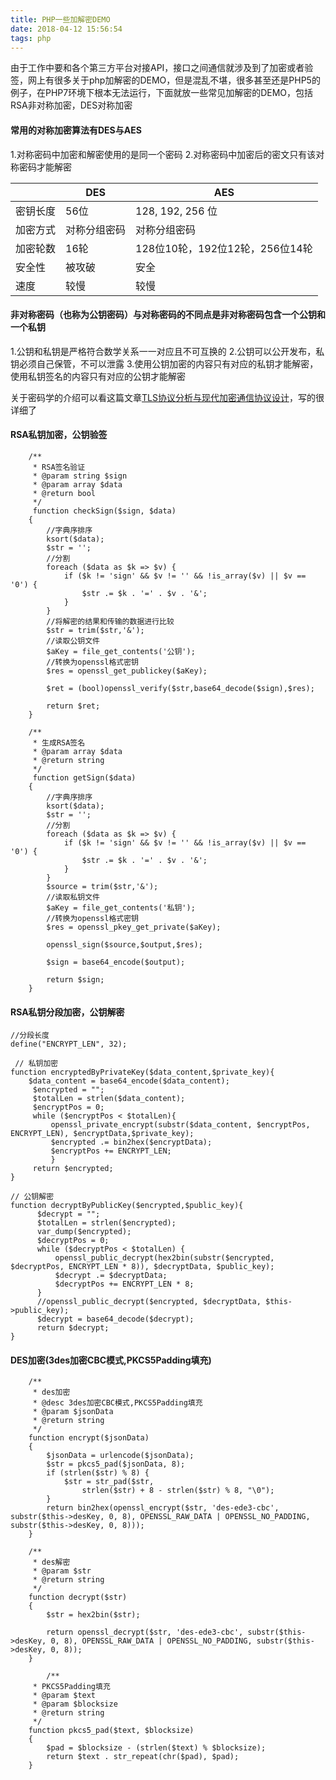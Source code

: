 ```yaml
---
title: PHP一些加解密DEMO
date: 2018-04-12 15:56:54
tags: php
---
```


由于工作中要和各个第三方平台对接API，接口之间通信就涉及到了加密或者验签，网上有很多关于php加解密的DEMO，但是混乱不堪，很多甚至还是PHP5的例子，在PHP7环境下根本无法运行，下面就放一些常见加解密的DEMO，包括RSA非对称加密，DES对称加密

#### 常用的对称加密算法有DES与AES
1.对称密码中加密和解密使用的是同一个密码
2.对称密码中加密后的密文只有该对称密码才能解密

|  | DES | AES |
| --- | --- | --- |
| 密钥长度 | 56位 | 128, 192, 256 位 |
| 加密方式 | 对称分组密码 | 对称分组密码 |
| 加密轮数 | 16轮 | 128位10轮，192位12轮，256位14轮 |
| 安全性 | 被攻破 | 安全 |
| 速度 | 较慢 | 较慢 |

#### 非对称密码（也称为公钥密码）与对称密码的不同点是非对称密码包含一个公钥和一个私钥
1.公钥和私钥是严格符合数学关系一一对应且不可互换的
2.公钥可以公开发布，私钥必须自己保管，不可以泄露
3.使用公钥加密的内容只有对应的私钥才能解密，使用私钥签名的内容只有对应的公钥才能解密


关于密码学的介绍可以看这篇文章[TLS协议分析与现代加密通信协议设计](https://blog.helong.info/blog/2015/09/07/tls-protocol-analysis-and-crypto-protocol-design)，写的很详细了

#### RSA私钥加密，公钥验签
```
    /**
     * RSA签名验证
     * @param string $sign
     * @param array $data
     * @return bool
     */
     function checkSign($sign, $data)
    {
        //字典序排序
        ksort($data);
        $str = '';
        //分割
        foreach ($data as $k => $v) {
            if ($k != 'sign' && $v != '' && !is_array($v) || $v == '0') {
                $str .= $k . '=' . $v . '&';
            }
        }
        //将解密的结果和传输的数据进行比较
        $str = trim($str,'&');
        //读取公钥文件
        $aKey = file_get_contents('公钥');
        //转换为openssl格式密钥
        $res = openssl_get_publickey($aKey);

        $ret = (bool)openssl_verify($str,base64_decode($sign),$res);

        return $ret;
    }

    /**
     * 生成RSA签名
     * @param array $data
     * @return string
     */
     function getSign($data)
    {
        //字典序排序
        ksort($data);
        $str = '';
        //分割
        foreach ($data as $k => $v) {
            if ($k != 'sign' && $v != '' && !is_array($v) || $v == '0') {
                $str .= $k . '=' . $v . '&';
            }
        }
        $source = trim($str,'&');
        //读取私钥文件
        $aKey = file_get_contents('私钥');
        //转换为openssl格式密钥
        $res = openssl_pkey_get_private($aKey);

        openssl_sign($source,$output,$res);

        $sign = base64_encode($output);

        return $sign;
    }
```
#### RSA私钥分段加密，公钥解密
```
//分段长度
define("ENCRYPT_LEN", 32);

 // 私钥加密
function encryptedByPrivateKey($data_content,$private_key){
    $data_content = base64_encode($data_content);
     $encrypted = "";
     $totalLen = strlen($data_content);
     $encryptPos = 0;
     while ($encryptPos < $totalLen){
         openssl_private_encrypt(substr($data_content, $encryptPos, ENCRYPT_LEN), $encryptData,$private_key);
         $encrypted .= bin2hex($encryptData);
         $encryptPos += ENCRYPT_LEN;
         }
     return $encrypted;
}
    
// 公钥解密
function decryptByPublicKey($encrypted,$public_key){
      $decrypt = "";
      $totalLen = strlen($encrypted);
      var_dump($encrypted);
      $decryptPos = 0;
      while ($decryptPos < $totalLen) {
          openssl_public_decrypt(hex2bin(substr($encrypted, $decryptPos, ENCRYPT_LEN * 8)), $decryptData, $public_key);
          $decrypt .= $decryptData;
          $decryptPos += ENCRYPT_LEN * 8;
      }
      //openssl_public_decrypt($encrypted, $decryptData, $this->public_key);
      $decrypt = base64_decode($decrypt);
      return $decrypt;
}
```
#### DES加密(3des加密CBC模式,PKCS5Padding填充)
```
    /**
     * des加密
     * @desc 3des加密CBC模式,PKCS5Padding填充
     * @param $jsonData
     * @return string
     */
    function encrypt($jsonData)
    {
        $jsonData = urlencode($jsonData);
        $str = pkcs5_pad($jsonData, 8);
        if (strlen($str) % 8) {
            $str = str_pad($str,
                strlen($str) + 8 - strlen($str) % 8, "\0");
        }
        return bin2hex(openssl_encrypt($str, 'des-ede3-cbc', substr($this->desKey, 0, 8), OPENSSL_RAW_DATA | OPENSSL_NO_PADDING, substr($this->desKey, 0, 8)));
    }

    /**
     * des解密
     * @param $str
     * @return string
     */
    function decrypt($str)
    {
        $str = hex2bin($str);

        return openssl_decrypt($str, 'des-ede3-cbc', substr($this->desKey, 0, 8), OPENSSL_RAW_DATA | OPENSSL_NO_PADDING, substr($this->desKey, 0, 8));
    }
    
        /**
     * PKCS5Padding填充
     * @param $text
     * @param $blocksize
     * @return string
     */
    function pkcs5_pad($text, $blocksize)
    {
        $pad = $blocksize - (strlen($text) % $blocksize);
        return $text . str_repeat(chr($pad), $pad);
    }
```



